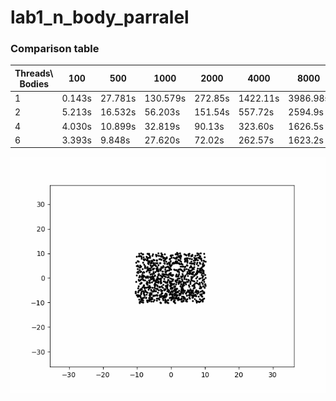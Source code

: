 # lab1_n_body_parralel

### Comparison table

| Threads\ Bodies | 100    | 500     | 1000     | 2000    | 4000     | 8000     |
| --------------- | ------ | ------- | -------- | ------- | -------- | -------- |
| 1               | 0.143s | 27.781s | 130.579s | 272.85s | 1422.11s | 3986.98s |
| 2               | 5.213s | 16.532s | 56.203s  | 151.54s | 557.72s  | 2594.9s  |
| 4               | 4.030s | 10.899s | 32.819s  | 90.13s  | 323.60s  | 1626.5s  |
| 6               | 3.393s | 9.848s  | 27.620s  | 72.02s  | 262.57s  | 1623.2s  |


![](picture.gif)
